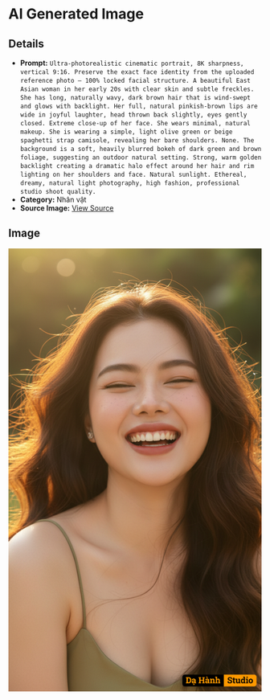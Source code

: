 # AI Generated Image

## Details
- **Prompt:** `Ultra-photorealistic cinematic portrait, 8K sharpness, vertical 9:16. Preserve the exact face identity from the uploaded reference photo — 100% locked facial structure. A beautiful East Asian woman in her early 20s with clear skin and subtle freckles. She has long, naturally wavy, dark brown hair that is wind-swept and glows with backlight. Her full, natural pinkish-brown lips are wide in joyful laughter, head thrown back slightly, eyes gently closed. Extreme close-up of her face. She wears minimal, natural makeup. She is wearing a simple, light olive green or beige spaghetti strap camisole, revealing her bare shoulders. None. The background is a soft, heavily blurred bokeh of dark green and brown foliage, suggesting an outdoor natural setting. Strong, warm golden backlight creating a dramatic halo effect around her hair and rim lighting on her shoulders and face. Natural sunlight. Ethereal, dreamy, natural light photography, high fashion, professional studio shoot quality.`
- **Category:** Nhân vật
- **Source Image:** [View Source](https://raw.githubusercontent.com/lenzcomvth/ImageLibrary/main/Female.png)

## Image
![AI Generated Image](./image-2025-10-03T04-20-44-403Z.png)